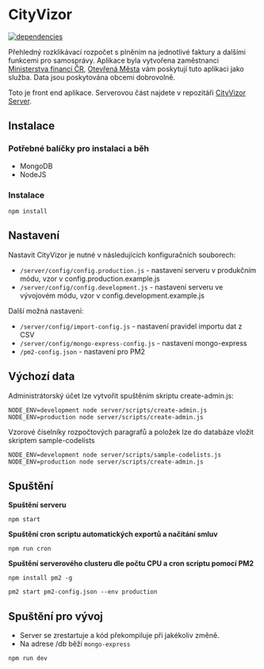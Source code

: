 # CityVizor

[![dependencies](https://david-dm.org/otevrena-data-mfcr/CityVizor.svg)](https://david-dm.org/otevrena-data-mfcr/CityVizor)

Přehledný rozklikávací rozpočet s plněním na jednotlivé faktury a dalšími funkcemi pro samosprávy. Aplikace byla vytvořena zaměstnanci [Ministerstva financí ČR](http://www.mfcr.cz), [Otevřená Města](http://www.otevrenamesta.cz/) vám poskytují tuto aplikaci jako služba. Data jsou poskytována obcemi dobrovolně.

Toto je front end aplikace. Serverovou část najdete v repozitáři [CityVizor Server](https://github.com/otevrena-data-mfcr/CityVizor-server).

## Instalace

### Potřebné balíčky pro instalaci a běh

- MongoDB
- NodeJS

### Instalace

```
npm install
```

## Nastavení

Nastavit CityVizor je nutné v následujících konfiguračních souborech:

- ```/server/config/config.production.js``` - nastavení serveru v produkčním módu, vzor v config.production.example.js
- ```/server/config/config.development.js``` - nastavení serveru ve vývojovém módu, vzor v config.development.example.js

Další možná nastavení:

- ```/server/config/import-config.js``` - nastavení pravidel importu dat z CSV
- ```/server/config/mongo-express-config.js``` - nastavení mongo-express
- ```/pm2-config.json``` - nastavení pro PM2

## Výchozí data

Administrátorský účet lze vytvořit spuštěním skriptu create-admin.js:
```
NODE_ENV=development node server/scripts/create-admin.js
NODE_ENV=production node server/scripts/create-admin.js
```

Vzorové číselníky rozpočtových paragrafů a položek lze do databáze vložit skriptem sample-codelists
```
NODE_ENV=development node server/scripts/sample-codelists.js
NODE_ENV=production node server/scripts/create-admin.js
```

## Spuštění

**Spuštění serveru**

```
npm start
```

**Spuštění cron scriptu automatických exportů a načítání smluv**

```
npm run cron
```

**Spuštění serverového clusteru dle počtu CPU a cron scriptu pomocí PM2**

```
npm install pm2 -g

pm2 start pm2-config.json --env production
```

## Spuštění pro vývoj

- Server se zrestartuje a kód překompiluje při jakékoliv změně.
- Na adrese /db běží ```mongo-express```

```
npm run dev
```
